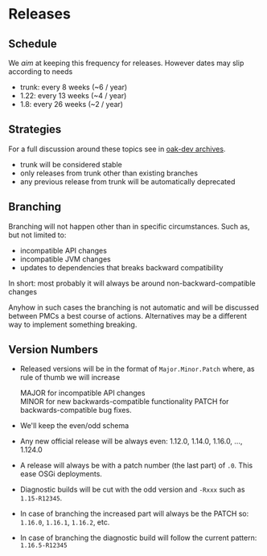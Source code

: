 <!--
   Licensed to the Apache Software Foundation (ASF) under one or more
   contributor license agreements.  See the NOTICE file distributed with
   this work for additional information regarding copyright ownership.
   The ASF licenses this file to You under the Apache License, Version 2.0
   (the "License"); you may not use this file except in compliance with
   the License.  You may obtain a copy of the License at

       http://www.apache.org/licenses/LICENSE-2.0

   Unless required by applicable law or agreed to in writing, software
   distributed under the License is distributed on an "AS IS" BASIS,
   WITHOUT WARRANTIES OR CONDITIONS OF ANY KIND, either express or implied.
   See the License for the specific language governing permissions and
   limitations under the License.
  -->

# Releases

## Schedule

We *aim* at keeping this frequency for releases. However dates may slip 
according to needs

- trunk: every 8 weeks (~6 / year)
- 1.22: every 13 weeks (~4 / year)
- 1.8: every 26 weeks (~2 / year)

## Strategies

For a full discussion around these topics see in [oak-dev archives](https://lists.apache.org/thread.html/9a7c0e2fdfab5deb051fbd99add6c2b7109d750805b6182138eece55@%3Coak-dev.jackrabbit.apache.org%3E).

- trunk will be considered stable
- only releases from trunk other than existing branches
- any previous release from trunk will be automatically deprecated

## Branching

Branching will not happen other than in specific circumstances. Such as,
but not limited to:

- incompatible API changes
- incompatible JVM changes
- updates to dependencies that breaks backward compatibility

In short: most probably it will always be around non-backward-compatible
changes

Anyhow in such cases the branching is not automatic and will be
discussed between PMCs a best course of actions. Alternatives may be a
different way to implement something breaking.

## Version Numbers

- Released versions will be in the format of `Major.Minor.Patch` where,
as rule of thumb we will increase


    MAJOR for incompatible API changes    
    MINOR for new backwards-compatible functionality
    PATCH for backwards-compatible bug fixes.

- We'll keep the even/odd schema
- Any new official release will be always even: 1.12.0, 1.14.0, 1.16.0,
..., 1.124.0
- A release will always be with a patch number (the last part) of `.0`.
This ease OSGi deployments.
- Diagnostic builds will be cut with the odd version and `-Rxxx` such as
`1.15-R12345`.
- In case of branching the increased part will always be the PATCH so:
`1.16.0`, `1.16.1`, `1.16.2`, etc.
- In case of branching the diagnostic build will follow the current
pattern: `1.16.5-R12345`
